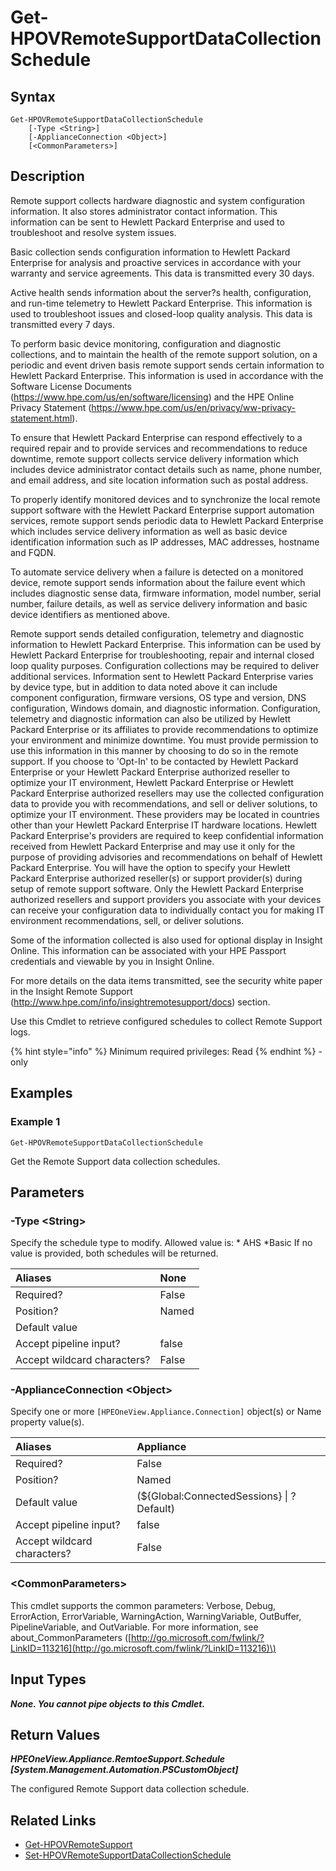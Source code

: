 ﻿---
description: Retrieve Remote Support Schedule settings on an appliance.
---

# Get-HPOVRemoteSupportDataCollectionSchedule

## Syntax

```text
Get-HPOVRemoteSupportDataCollectionSchedule
    [-Type <String>]
    [-ApplianceConnection <Object>]
    [<CommonParameters>]
```

## Description

Remote support collects hardware diagnostic and system configuration information. It also stores administrator contact information. This information can be sent to Hewlett Packard Enterprise and used to troubleshoot and resolve system issues.

Basic collection sends configuration information to Hewlett Packard Enterprise for analysis and proactive services in accordance with your warranty and service agreements. This data is transmitted every 30 days.

Active health sends information about the server?s health, configuration, and run-time telemetry to Hewlett Packard Enterprise. This information is used to troubleshoot issues and closed-loop quality analysis. This data is transmitted every 7 days.

To perform basic device monitoring, configuration and diagnostic collections, and to maintain the health of the remote support solution, on a periodic and event driven basis remote support sends certain information to Hewlett Packard Enterprise. This information is used in accordance with the Software License Documents (https://www.hpe.com/us/en/software/licensing) and the HPE Online Privacy Statement (https://www.hpe.com/us/en/privacy/ww-privacy-statement.html).

To ensure that Hewlett Packard Enterprise can respond effectively to a required repair and to provide services and recommendations to reduce downtime, remote support collects service delivery information which includes device administrator contact details such as name, phone number, and email address, and site location information such as postal address.

To properly identify monitored devices and to synchronize the local remote support software with the Hewlett Packard Enterprise support automation services, remote support sends periodic data to Hewlett Packard Enterprise which includes service delivery information as well as basic device identification information such as IP addresses, MAC addresses, hostname and FQDN.

To automate service delivery when a failure is detected on a monitored device, remote support sends information about the failure event which includes diagnostic sense data, firmware information, model number, serial number, failure details, as well as service delivery information and basic device identifiers as mentioned above.

Remote support sends detailed configuration, telemetry and diagnostic information to Hewlett Packard Enterprise. This information can be used by Hewlett Packard Enterprise for troubleshooting, repair and internal closed loop quality purposes. Configuration collections may be required to deliver additional services. Information sent to Hewlett Packard Enterprise varies by device type, but in addition to data noted above it can include component configuration, firmware versions, OS type and version, DNS configuration, Windows domain, and diagnostic information. Configuration, telemetry and diagnostic information can also be utilized by Hewlett Packard Enterprise or its affiliates to provide recommendations to optimize your environment and minimize downtime. You must provide permission to use this information in this manner by choosing to do so in the remote support. If you choose to 'Opt-In' to be contacted by Hewlett Packard Enterprise or your Hewlett Packard Enterprise authorized reseller to optimize your IT environment, Hewlett Packard Enterprise or Hewlett Packard Enterprise authorized resellers may use the collected configuration data to provide you with recommendations, and sell or deliver solutions, to optimize your IT environment. These providers may be located in countries other than your Hewlett Packard Enterprise IT hardware locations. Hewlett Packard Enterprise's providers are required to keep confidential information received from Hewlett Packard Enterprise and may use it only for the purpose of providing advisories and recommendations on behalf of Hewlett Packard Enterprise. You will have the option to specify your Hewlett Packard Enterprise authorized reseller(s) or support provider(s) during setup of remote support software. Only the Hewlett Packard Enterprise authorized resellers and support providers you associate with your devices can receive your configuration data to individually contact you for making IT environment recommendations, sell, or deliver solutions.

Some of the information collected is also used for optional display in Insight Online. This information can be associated with your HPE Passport credentials and viewable by you in Insight Online.

For more details on the data items transmitted, see the security white paper in the Insight Remote Support (http://www.hpe.com/info/insightremotesupport/docs) section.

Use this Cmdlet to retrieve configured schedules to collect Remote Support logs.

{% hint style="info" %}
Minimum required privileges: Read
{% endhint %}
-only
## Examples

###  Example 1 

```text
Get-HPOVRemoteSupportDataCollectionSchedule
```

Get the Remote Support data collection schedules.

## Parameters

### -Type &lt;String&gt;

Specify the schedule type to modify.  Allowed value is:
    * AHS
    *Basic
If no value is provided, both schedules will be returned.

| Aliases | None |
| :--- | :--- |
| Required? | False |
| Position? | Named |
| Default value |  |
| Accept pipeline input? | false |
| Accept wildcard characters? | False |

### -ApplianceConnection &lt;Object&gt;

Specify one or more `[HPEOneView.Appliance.Connection]` object(s) or Name property value(s).

| Aliases | Appliance |
| :--- | :--- |
| Required? | False |
| Position? | Named |
| Default value | (${Global:ConnectedSessions} &vert; ? Default) |
| Accept pipeline input? | false |
| Accept wildcard characters? | False |

### &lt;CommonParameters&gt;

This cmdlet supports the common parameters: Verbose, Debug, ErrorAction, ErrorVariable, WarningAction, WarningVariable, OutBuffer, PipelineVariable, and OutVariable. For more information, see about\_CommonParameters \([http://go.microsoft.com/fwlink/?LinkID=113216](http://go.microsoft.com/fwlink/?LinkID=113216)\)

## Input Types

_**None.  You cannot pipe objects to this Cmdlet.**_

## Return Values

_**HPEOneView.Appliance.RemtoeSupport.Schedule [System.Management.Automation.PSCustomObject]**_

The configured Remote Support data collection schedule.

## Related Links

* [Get-HPOVRemoteSupport](get-hpovremotesupport.md)
* [Set-HPOVRemoteSupportDataCollectionSchedule](set-hpovremotesupportdatacollectionschedule.md)
